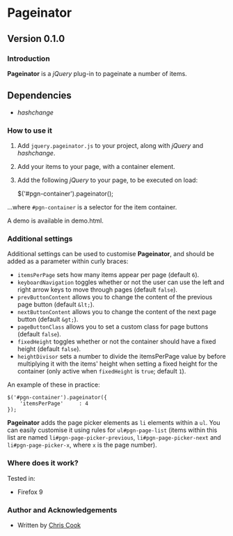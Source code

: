 Pageinator
=============

Version 0.1.0
-----------

### Introduction

__Pageinator__ is a _jQuery_ plug-in to pageinate a number of items.

## Dependencies

+ _hashchange_

### How to use it

1. Add `jquery.pageinator.js` to your project, along with _jQuery_ and _hashchange_.
2. Add your items to your page, with a container element.
3. Add the following _jQuery_ to your page, to be executed on load:

    $('#pgn-container').pageinator();

...where `#pgn-container` is a selector for the item container.

A demo is available in demo.html.

### Additional settings

Additional settings can be used to customise __Pageinator__, and should be added as a parameter within curly braces:

+ `itemsPerPage` sets how many items appear per page (default `6`).
+ `keyboardNavigation` toggles whether or not the user can use the left and right arrow keys to move through pages (default `false`).
+ `prevButtonContent` allows you to change the content of the previous page button (default `&lt;`).
+ `nextButtonContent` allows you to change the content of the next page button (default `&gt;`).
+ `pageButtonClass` allows you to set a custom class for page buttons (default `false`).
+ `fixedHeight` toggles whether or not the container should have a fixed height (default `false`).
+ `heightDivisor` sets a number to divide the itemsPerPage value by before multiplying it with the items' height when setting a fixed height for the container (only active when `fixedHeight` is `true`; default `1`).
    
An example of these in practice:

    $('#pgn-container').pageinator({
        'itemsPerPage'     : 4
    });

__Pageinator__ adds the page picker elements as `li` elements within a `ul`. You can easily customise it using rules for `ul#pgn-page-list` (items within this list are named `li#pgn-page-picker-previous`, `li#pgn-page-picker-next` and `li#pgn-page-picker-x`, where `x` is the page number).

### Where does it work?

Tested in:

+ Firefox 9

### Author and Acknowledgements

+ Written by [Chris Cook](http://chris-cook.co.uk)